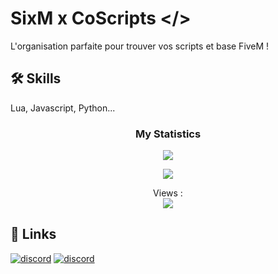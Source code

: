 
# SixM x CoScripts </>

L'organisation parfaite pour trouver  vos scripts et base FiveM !


## 🛠 Skills
Lua, Javascript, Python...

<div align="center">
    <h3 align="center">My Statistics</h3>
    <p align="center">
        <img src="https://github-readme-stats-git-masterrstaa-rickstaa.vercel.app/api?username=SixM-x-CoScript&show_icons=true&include_all_commits=true&count_private=true&theme=tokyonight" align="center" />
    </p>
</div>

<div align="center">
    <p align="center">
        <img src="https://github-readme-stats-git-masterrstaa-rickstaa.vercel.app/api/top-langs/?username=SixM-x-CoScript&&theme=tokyonight&layout=compact&langs_count=10" align="center" />
    </p>
</div>

<div align="center">
    <p align="center">
        Views : <br>
        <img src="https://profile-counter.glitch.me/SixM-x-CoScripts/count.svg" align="center" />
    </p>
</div>


## 🔗 Links
[![discord](https://img.shields.io/badge/discord-1DA1F2?style=for-the-badge&logo=discord&logoColor=white)](https://discord.gg/SixM)
[![discord](https://img.shields.io/badge/discord-1DA1F2?style=for-the-badge&logo=discord&logoColor=white)](https://discord.gg/CoScripts)
